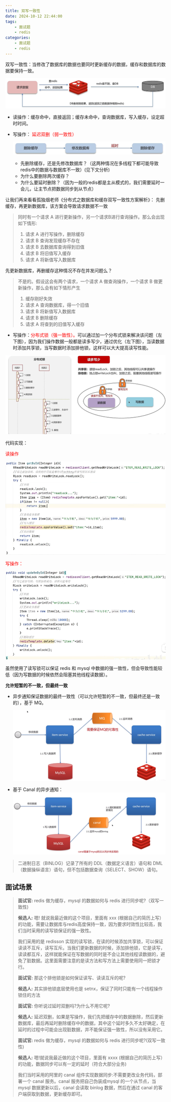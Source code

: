 ```yaml
---
title: 双写一致性
date: 2024-10-12 22:44:00
tags:
    - 面试题
    - redis
categories:
    - 面试题
    - redis
---
```


双写一致性：当修改了数据库的数据也要同时更新缓存的数据，缓存和数据库的数据要保持一致。

![](../../../images/面试题/redis/9.png)

+ 读操作：缓存命中，直接返回；缓存未命中，查询数据库，写入缓存，设定超时时间。
+ 写操作：<font style="color:rgb(255, 0, 1);"> 延迟双删（弱一致性）</font>

    ![](../../../images/面试题/redis/10.png)


  - 先删除缓存，还是先修改数据库？（这两种情况在多线程下都可能导致redis中的数据与数据库不一致）(见下文分析)
  - 为什么要删除两次缓存？
  - 为什么要延时删除？（因为一般的redis都是主从模式的，我们需要延时一会儿，让主节点把数据同步到从节点）


让我们再来看看孤独烟老师《分布式之数据库和缓存双写一致性方案解析》：
先删缓存，再更新数据库，该方案会导致请求数据不一致
> 同时有一个请求 A 进行更新操作，另一个请求B进行查询操作。那么会出现如下情形:
> 1) 请求 A 进行写操作，删除缓存
> 2) 请求 B 查询发现缓存不存在
> 3) 请求 B 去数据库查询得到旧值
> 4) 请求 B 将旧值写入缓存
> 5) 请求 A 将新值写入数据库

先更新数据库，再删缓存这种情况不存在并发问题么？

> 不是的。假设这会有两个请求，一个请求 A 做查询操作，一个请求 B 做更新操作，那么会有如下情形产生
> 1) 缓存刚好失效
> 2) 请求 A 查询数据库，得一个旧值
> 3) 请求 B 将新值写入数据库
> 4) 请求 B 删除缓存
> 5) 请求 A 将查到的旧值写入缓存

+ 写操作：<font style="color:rgb(255, 0, 1);">分布式锁（强一致性）。</font>可以通过加一个分布式锁来解决该问题（左下图），因为我们操作数据一般都是读多写少，通过优化（左下图），当读数据时添加共享锁，当写数据时添加排他锁，这样可以大大提高读写性能。

![](../../../images/面试题/redis/11.png)

代码实现：

<font style="color:rgb(255, 0, 1);">读操作</font>

![](../../../images/面试题/redis/12.png)

<font style="color:rgb(255, 0, 1);">写操作：</font>

![](../../../images/面试题/redis/13.png)

虽然使用了读写锁可以保证 redis 和 mysql 中数据的强一致性，但会导致性能较低（因为写数据的时候依然会阻塞其他线程读数据）。



**允许短暂的不一致，但最终一致**

+ 异步通知保证数据的最终一致性（可以允许短暂的不一致，但最终还是一致的），基于 MQ。

    ![](../../../images/面试题/redis/14.png)

+ 基于 Canal 的异步通知：
    ![](../../../images/面试题/redis/15.png)

> 二进制日志（BINLOG）记录了所有的 DDL（数据定义语言）语句和 DML（数据操纵语言）语句，但不包括数据查询（SELECT、SHOW）语句。


## 面试场景

> **面试官:** redis 做为缓存，mysql 的数据如何与 redis 进行同步呢?（双写一致性)
> 
> **候选人:** 嗯! 就说我最近做的这个项目，里面有 xxx (根据自己的简历上写）的功能，需要让数据库与redis高度保持一致，因为要求时效性比较高，我们当时采用的读写锁保证的强一致性。
> 
> 我们采用的是 redisson 实现的读写锁，在读的时候添加共享锁，可以保证读读不互斥，读写互斥。当我们更新数据的时候，添加排他锁，它是读写，读读都互斥，这样就能保证在写数据的同时是不会让其他线程读数据的，避免了脏数据。这里面需要注意的是读方法和写方法上需要使用同一把锁才行。
> 
> **面试官:** 那这个排他锁是如何保证读写、读读互斥的呢?
> 
> **候选人:** 其实排他锁底层使用也是 setnx，保证了同时只能有一个线程操作锁住的方法
> 
> **面试官:** 你听说过延时双删吗?为什么不用它呢?
> 
> **候选人:** 延迟双删，如果是写操作，我们先把缓存中的数据删除，然后更新数据库，最后再延时删除缓存中的数据，其中这个延时多久不太好确定，在延时的过程中可能会出现脏数据，并不能保证强一致性，所以没有采用它。
> 
> **面试官:** redis 做为缓存，mysql 的数据如何与 redis 进行同步呢?(双写一致性)
> 
> **候选人:** 嗯!就说我最近做的这个项目，里面有 xxxx (根据自己的简历上写）的功能，数据同步可以有一定的延时（符合大部分业务)
> 
> 我们当时采用的阿里的 canal 组件实现数据同步:不需要更改业务代码，部署一个 canal 服务。canal 服务把自己伪装成mysql 的一个从节点，当 mysql 数据更新以后，canal 会读取 binlog 数据，然后在通过 canal 的客户端获取到数据，更新缓存即可。